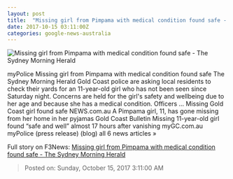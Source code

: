 ```yaml
---
layout: post
title:  "Missing girl from Pimpama with medical condition found safe - The Sydney Morning Herald"
date: 2017-10-15 03:11:00Z
categories: google-news-australia
---
```


![Missing girl from Pimpama with medical condition found safe - The Sydney Morning Herald](http://images.smh.com.au/2014/02/12/5155383/FAIRFAX-logo.jpg)

myPolice Missing girl from Pimpama with medical condition found safe The Sydney Morning Herald Gold Coast police are asking local residents to check their yards for an 11-year-old girl who has not been seen since Saturday night. Concerns are held for the girl's safety and wellbeing due to her age and because she has a medical condition. Officers ... Missing Gold Coast girl found safe NEWS.com.au A Pimpama girl, 11, has gone missing from her home in her pyjamas Gold Coast Bulletin Missing 11-year-old girl found “safe and well” almost 17 hours after vanishing myGC.com.au myPolice (press release) (blog) all 6 news articles »


Full story on F3News: [Missing girl from Pimpama with medical condition found safe - The Sydney Morning Herald](http://www.f3nws.com/n/qNzHyC)

> Posted on: Sunday, October 15, 2017 3:11:00 AM
